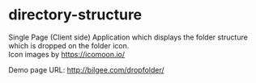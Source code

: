 # directory-structure
Single Page (Client side) Application which displays the folder structure which is dropped on the folder icon.  
Icon images by https://icomoon.io/

Demo page URL: http://bilgee.com/dropfolder/
